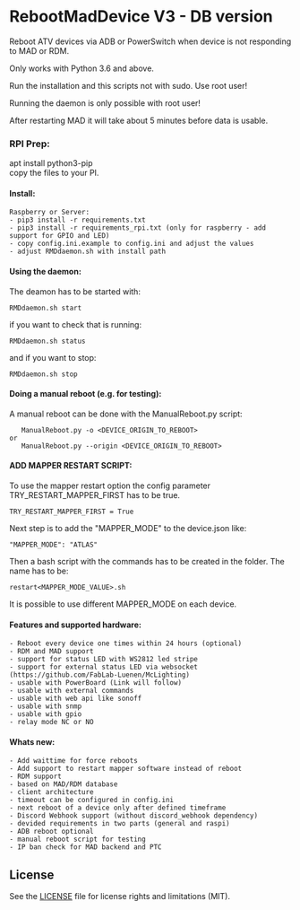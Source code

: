 # RebootMadDevice V3 - DB version
Reboot ATV devices via ADB or PowerSwitch when device is not responding to MAD or RDM.

Only works with Python 3.6 and above.

Run the installation and this scripts not with sudo. Use root user!

Running the daemon is only possible with root user!

After restarting MAD it will take about 5 minutes before data is usable. 

### RPI Prep:
apt install python3-pip  
copy the files to your PI.   

#### Install:
```
Raspberry or Server:
- pip3 install -r requirements.txt
- pip3 install -r requirements_rpi.txt (only for raspberry - add support for GPIO and LED)
- copy config.ini.example to config.ini and adjust the values
- adjust RMDdaemon.sh with install path
```

#### Using the daemon:
 
The deamon has to be started with:
```
RMDdaemon.sh start
```
if you want to check that is running:
```
RMDdaemon.sh status
```

and if you want to stop:
```
RMDdaemon.sh stop
```

#### Doing a manual reboot (e.g. for testing):
 
A manual reboot can be done with the ManualReboot.py script:
```
   ManualReboot.py -o <DEVICE_ORIGIN_TO_REBOOT>
or
   ManualReboot.py --origin <DEVICE_ORIGIN_TO_REBOOT>
```

#### ADD MAPPER RESTART SCRIPT:
 
To use the mapper restart option the config parameter TRY_RESTART_MAPPER_FIRST has to be true.
```
TRY_RESTART_MAPPER_FIRST = True
```
Next step is to add the "MAPPER_MODE" to the device.json like:
```
"MAPPER_MODE": "ATLAS"
```
Then a bash script with the commands has to be created in the folder. The name has to be:
```
restart<MAPPER_MODE_VALUE>.sh
```
It is possible to use different MAPPER_MODE on each device.


#### Features and supported hardware:
```
- Reboot every device one times within 24 hours (optional)
- RDM and MAD support
- support for status LED with WS2812 led stripe
- support for external status LED via websocket (https://github.com/FabLab-Luenen/McLighting)
- usable with PowerBoard (Link will follow)
- usable with external commands
- usable with web api like sonoff
- usable with snmp
- usable with gpio
- relay mode NC or NO
```
#### Whats new:
```
- Add waittime for force reboots
- Add support to restart mapper software instead of reboot
- RDM support
- based on MAD/RDM database 
- client architecture
- timeout can be configured in config.ini
- next reboot of a device only after defined timeframe
- Discord Webhook support (without discord_webhook dependency)
- devided requirements in two parts (general and raspi)
- ADB reboot optional
- manual reboot script for testing
- IP ban check for MAD backend and PTC
```
## License
See the [LICENSE](https://github.com/GhostTalker/RebootMadDevice/blob/master/LICENSE.md) file for license rights and limitations (MIT).
